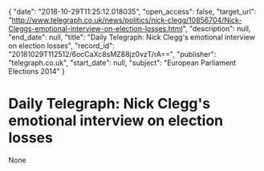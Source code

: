 {
  "date": "2018-10-29T11:25:12.018035", 
  "open_access": false, 
  "target_url": "http://www.telegraph.co.uk/news/politics/nick-clegg/10856704/Nick-Cleggs-emotional-interview-on-election-losses.html", 
  "description": null, 
  "end_date": null, 
  "title": "Daily Telegraph: Nick Clegg's emotional interview on election losses", 
  "record_id": "20181029T112512/6ocCaXc8sMZ88jz0vzT/rA==", 
  "publisher": "telegraph.co.uk", 
  "start_date": null, 
  "subject": "European Parliament Elections 2014"
}

# Daily Telegraph: Nick Clegg's emotional interview on election losses

None